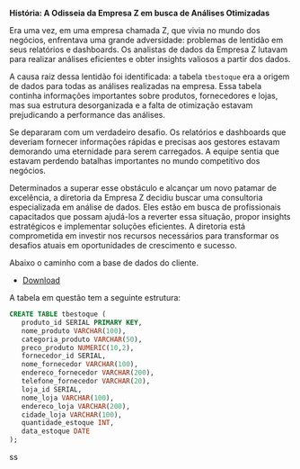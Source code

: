 **História: A Odisseia da Empresa Z em busca de Análises Otimizadas**

Era uma vez, em uma empresa chamada Z, que vivia no mundo dos negócios, enfrentava uma grande adversidade: problemas de lentidão em seus relatórios e dashboards. Os analistas de dados da Empresa Z lutavam para realizar análises eficientes e obter insights valiosos a partir dos dados. 

A causa raiz dessa lentidão foi identificada: a tabela `tbestoque` era a origem de dados para todas as análises realizadas na empresa. Essa tabela continha informações importantes sobre produtos, fornecedores e lojas, mas sua estrutura desorganizada e a falta de otimização estavam prejudicando a performance das análises.

Se depararam com um verdadeiro desafio. Os relatórios e dashboards que deveriam fornecer informações rápidas e precisas aos gestores estavam demorando uma eternidade para serem carregados. A equipe sentia que estavam perdendo batalhas importantes no mundo competitivo dos negócios.

Determinados a superar esse obstáculo e alcançar um novo patamar de excelência, a diretoria da Empresa Z decidiu buscar uma consultoria especializada em análise de dados. Eles estão em busca de profissionais capacitados que possam ajudá-los a reverter essa situação, propor insights estratégicos e implementar soluções eficientes. A diretoria está comprometida em investir nos recursos necessários para transformar os desafios atuais em oportunidades de crescimento e sucesso.

Abaixo o caminho com a base de dados do cliente.
- [Download]()


A tabela em questão tem a seguinte estrutura:

```sql
CREATE TABLE tbestoque (
   produto_id SERIAL PRIMARY KEY,
   nome_produto VARCHAR(100),
   categoria_produto VARCHAR(50),
   preco_produto NUMERIC(10,2),
   fornecedor_id SERIAL,
   nome_fornecedor VARCHAR(100),
   endereco_fornecedor VARCHAR(200),
   telefone_fornecedor VARCHAR(20),
   loja_id SERIAL,
   nome_loja VARCHAR(100),
   endereco_loja VARCHAR(200),
   cidade_loja VARCHAR(100),
   quantidade_estoque INT,
   data_estoque DATE
);
```
ss
